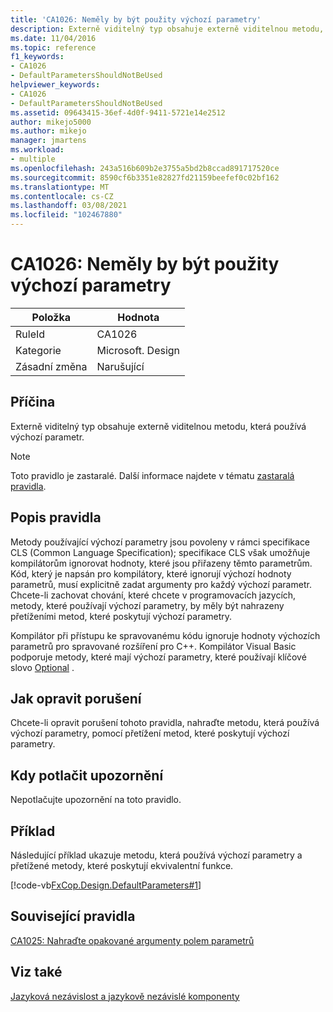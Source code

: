 ```yaml
---
title: 'CA1026: Neměly by být použity výchozí parametry'
description: Externě viditelný typ obsahuje externě viditelnou metodu, která používá výchozí parametr.
ms.date: 11/04/2016
ms.topic: reference
f1_keywords:
- CA1026
- DefaultParametersShouldNotBeUsed
helpviewer_keywords:
- CA1026
- DefaultParametersShouldNotBeUsed
ms.assetid: 09643415-36ef-4d0f-9411-5721e14e2512
author: mikejo5000
ms.author: mikejo
manager: jmartens
ms.workload:
- multiple
ms.openlocfilehash: 243a516b609b2e3755a5bd2b8ccad891717520ce
ms.sourcegitcommit: 8590cf6b3351e82827fd21159beefef0c02bf162
ms.translationtype: MT
ms.contentlocale: cs-CZ
ms.lasthandoff: 03/08/2021
ms.locfileid: "102467880"
---
```

# <a name="ca1026-default-parameters-should-not-be-used"></a>CA1026: Neměly by být použity výchozí parametry

|Položka|Hodnota|
|-|-|
|RuleId|CA1026|
|Kategorie|Microsoft. Design|
|Zásadní změna|Narušující|

## <a name="cause"></a>Příčina
Externě viditelný typ obsahuje externě viditelnou metodu, která používá výchozí parametr.

> [!NOTE]
> Toto pravidlo je zastaralé. Další informace najdete v tématu [zastaralá pravidla](fxcop-unported-deprecated-rules.md).

## <a name="rule-description"></a>Popis pravidla
Metody používající výchozí parametry jsou povoleny v rámci specifikace CLS (Common Language Specification); specifikace CLS však umožňuje kompilátorům ignorovat hodnoty, které jsou přiřazeny těmto parametrům. Kód, který je napsán pro kompilátory, které ignorují výchozí hodnoty parametrů, musí explicitně zadat argumenty pro každý výchozí parametr. Chcete-li zachovat chování, které chcete v programovacích jazycích, metody, které používají výchozí parametry, by měly být nahrazeny přetíženími metod, které poskytují výchozí parametry.

Kompilátor při přístupu ke spravovanému kódu ignoruje hodnoty výchozích parametrů pro spravované rozšíření pro C++. Kompilátor Visual Basic podporuje metody, které mají výchozí parametry, které používají klíčové slovo [Optional](/dotnet/visual-basic/language-reference/modifiers/optional) .

## <a name="how-to-fix-violations"></a>Jak opravit porušení
Chcete-li opravit porušení tohoto pravidla, nahraďte metodu, která používá výchozí parametry, pomocí přetížení metod, které poskytují výchozí parametry.

## <a name="when-to-suppress-warnings"></a>Kdy potlačit upozornění
Nepotlačujte upozornění na toto pravidlo.

## <a name="example"></a>Příklad
Následující příklad ukazuje metodu, která používá výchozí parametry a přetížené metody, které poskytují ekvivalentní funkce.

[!code-vb[FxCop.Design.DefaultParameters#1](../code-quality/codesnippet/VisualBasic/ca1026-default-parameters-should-not-be-used_1.vb)]

## <a name="related-rules"></a>Související pravidla
[CA1025: Nahraďte opakované argumenty polem parametrů](../code-quality/ca1025.md)

## <a name="see-also"></a>Viz také
[Jazyková nezávislost a jazykově nezávislé komponenty](/dotnet/standard/language-independence-and-language-independent-components)
